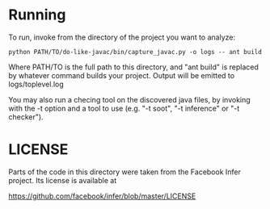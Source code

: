 Running
=======

To run, invoke from the directory of the project you want to analyze:

    python PATH/TO/do-like-javac/bin/capture_javac.py -o logs -- ant build

Where PATH/TO is the full path to this directory, and "ant build" is replaced by whatever command builds your project. Output will be emitted to logs/toplevel.log

You may also run a checing tool on the discovered java files, by invoking with the -t option and a tool to use (e.g. "-t soot", "-t inference" or "-t checker").

LICENSE
=======

Parts of the code in this directory were taken from the Facebook Infer project. Its license is available at

  https://github.com/facebook/infer/blob/master/LICENSE
